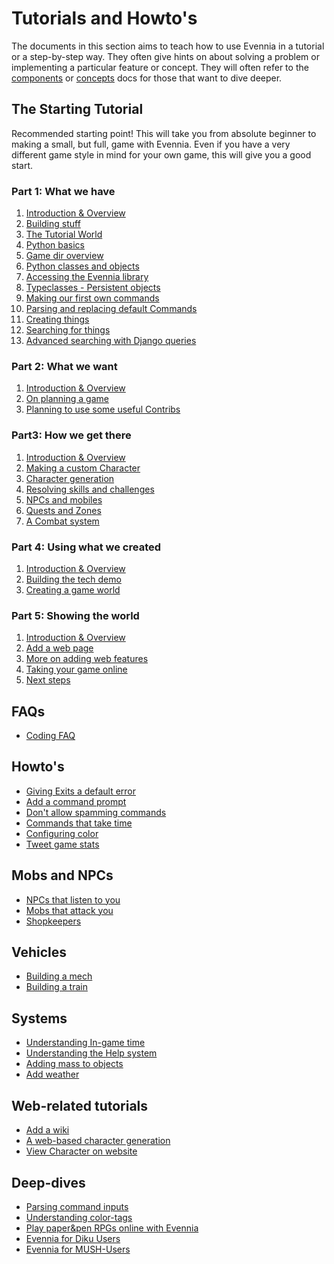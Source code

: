 # Tutorials and Howto's

The documents in this section aims to teach how to use Evennia in a tutorial or
a step-by-step way. They often give hints on about solving a problem or implementing
a particular feature or concept. They will often refer to the
[components](../Components/Components-Overview.md) or [concepts](../Concepts/Concepts-Overview.md)
docs for those that want to dive deeper.

## The Starting Tutorial

Recommended starting point! This will take you from absolute beginner to making
a small, but full, game with Evennia. Even if you have a very different game style
in mind for your own game, this will give you a good start.

### Part 1: What we have

1. [Introduction & Overview](Starting/Part1/Starting-Part1.md)
1. [Building stuff](Starting/Part1/Building-Quickstart.md)
1. [The Tutorial World](Starting/Part1/Tutorial-World-Introduction.md)
1. [Python basics](Starting/Part1/Python-basic-introduction.md)
1. [Game dir overview](Starting/Part1/Gamedir-Overview.md)
1. [Python classes and objects](Starting/Part1/Python-classes-and-objects.md)
1. [Accessing the Evennia library](Starting/Part1/Evennia-Library-Overview.md)
1. [Typeclasses - Persistent objects](Starting/Part1/Learning-Typeclasses.md)
1. [Making our first own commands](Starting/Part1/Adding-Commands.md)
1. [Parsing and replacing default Commands](Starting/Part1/More-on-Commands.md)
1. [Creating things](Starting/Part1/Creating-Things.md)
1. [Searching for things](Starting/Part1/Searching-Things.md)
1. [Advanced searching with Django queries](Starting/Part1/Django-queries.md)

### Part 2: What we want

1. [Introduction & Overview](Starting/Part2/Starting-Part2.md)
1. [On planning a game](Starting/Part2/Game-Planning.md)
1. [Planning to use some useful Contribs](Starting/Part2/Planning-Some-Useful-Contribs.md)

### Part3: How we get there

1. [Introduction & Overview](Starting/Part3/Starting-Part3.md)
1. [Making a custom Character](Starting/Part3/Implementing-a-game-rule-system.md)
1. [Character generation](../Unimplemented.md)
1. [Resolving skills and challenges](../Unimplemented.md)
1. [NPCs and mobiles](./Coordinates.md)
1. [Quests and Zones](../Unimplemented.md)
1. [A Combat system](../Unimplemented.md)

### Part 4: Using what we created

1. [Introduction & Overview](Starting/Part4/Starting-Part4.md)
1. [Building the tech demo](../Unimplemented.md)
1. [Creating a game world](../Unimplemented.md)

### Part 5: Showing the world

1. [Introduction & Overview](Starting/Part5/Starting-Part5.md)
1. [Add a web page](Starting/Part5/Add-a-simple-new-web-page.md)
1. [More on adding web features](Starting/Part5/Web-Tutorial.md)
1. [Taking your game online](../Unimplemented.md)
1. [Next steps](../Unimplemented.md)


## FAQs

- [Coding FAQ](./Coding-FAQ.md)

## Howto's

- [Giving Exits a default error](./Default-Exit-Errors.md)
- [Add a command prompt](./Command-Prompt.md)
- [Don't allow spamming commands](./Command-Cooldown.md)
- [Commands that take time](./Command-Duration.md)
- [Configuring color](./Manually-Configuring-Color.md)
- [Tweet game stats](./Tutorial-Tweeting-Game-Stats.md)

## Mobs and NPCs

- [NPCs that listen to you](./Tutorial-NPCs-listening.md)
- [Mobs that attack you](./Tutorial-Aggressive-NPCs.md)
- [Shopkeepers](./NPC-shop-Tutorial.md)

## Vehicles

- [Building a mech](./Building-a-mech-tutorial.md)
- [Building a train](./Tutorial-Vehicles.md)

## Systems

- [Understanding In-game time](./Gametime-Tutorial.md)
- [Understanding the Help system](./Help-System-Tutorial.md)
- [Adding mass to objects](./Mass-and-weight-for-objects.md)
- [Add weather](./Weather-Tutorial.md)

## Web-related tutorials

- [Add a wiki](./Add-a-wiki-on-your-website.md)
- [A web-based character generation](./Web-Character-Generation.md)
- [View Character on website](./Web-Character-View-Tutorial.md)

## Deep-dives

- [Parsing command inputs](./Parsing-commands-tutorial.md)
- [Understanding color-tags](./Understanding-Color-Tags.md)
- [Play paper&pen RPGs online with Evennia](./Evennia-for-roleplaying-sessions.md)
- [Evennia for Diku Users](./Evennia-for-Diku-Users.md)
- [Evennia for MUSH-Users](./Evennia-for-MUSH-Users.md)
